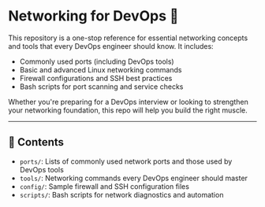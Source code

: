 # Networking for DevOps 🚀

This repository is a one-stop reference for essential networking concepts and tools that every DevOps engineer should know. It includes:

- Commonly used ports (including DevOps tools)
- Basic and advanced Linux networking commands
- Firewall configurations and SSH best practices
- Bash scripts for port scanning and service checks

Whether you're preparing for a DevOps interview or looking to strengthen your networking foundation, this repo will help you build the right muscle.

---

## 📁 Contents

- `ports/`: Lists of commonly used network ports and those used by DevOps tools
- `tools/`: Networking commands every DevOps engineer should master
- `config/`: Sample firewall and SSH configuration files
- `scripts/`: Bash scripts for network diagnostics and automation
